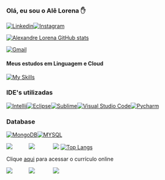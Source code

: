 ### Olá, eu sou o Alê Lorena ✋
[![Linkedin](https://img.shields.io/badge/LinkedIn-0077B5?style=for-the-badge&logo=linkedin&logoColor=white)](https://www.linkedin.com/in/alexandreluizlorena/)[![Instagram](https://img.shields.io/badge/Instagram-E4405F?style=for-the-badge&logo=instagram&logoColor=white)](https://www.instagram.com/alexandre_lorena/)

[![Alexandre Lorena GitHub stats](https://github-readme-stats.vercel.app/api?username=alexandrelorena&show_icons=true&theme=github_dark_dimmed)](https://github.com/alexandrelorena/github-readme-stats)

[![Gmail](	https://img.shields.io/badge/Gmail-D14836?style=for-the-badge&logo=gmail&logoColor=white)](mailto:alexandre.lorena@gmail.com)

#### Meus estudos em Linguagem e Cloud
[![My Skills](https://skillicons.dev/icons?i=git,aws,css,html,java,python)](https://github.com/alexandrelorena?tab=repositories)

 ### IDE's utilizadas

[![Intellij](https://img.shields.io/badge/IntelliJ_IDEA-000000.svg?style=for-the-badge&logo=intellij-idea&logoColor=white)](https://dev.to/envoy_/150-badges-for-github-pnk#ide)[![Eclipse](https://img.shields.io/badge/Eclipse-2C2255?style=for-the-badge&logo=eclipse&logoColor=white)](https://dev.to/envoy_/150-badges-for-github-pnk#ide)[![Sublime](https://img.shields.io/badge/sublime_text-%23575757.svg?&style=for-the-badge&logo=sublime-text&logoColor=important)](https://dev.to/envoy_/150-badges-for-github-pnk#ide)[![Visual Studio Code](https://img.shields.io/badge/Visual_Studio_Code-0078D4?style=for-the-badge&logo=visual%20studio%20code&logoColor=white)](https://dev.to/envoy_/150-badges-for-github-pnk#ide)[![Pycharm](https://img.shields.io/badge/PyCharm-000000.svg?&style=for-the-badge&logo=PyCharm&logoColor=white)](https://dev.to/envoy_/150-badges-for-github-pnk#ide)

### Database

[![MongoDB](https://img.shields.io/badge/MongoDB-4EA94B?style=for-the-badge&logo=mongodb&logoColor=white)](https://dev.to/envoy_/150-badges-for-github-pnk#ide)[![MYSQL](https://img.shields.io/badge/MySQL-005C84?style=for-the-badge&logo=mysql&logoColor=white)](https://dev.to/envoy_/150-badges-for-github-pnk#ide)



[![](images/linkedin1.png)](https://www.linkedin.com/in/alexandreluizlorena/) &nbsp;&nbsp;&nbsp;&nbsp;&nbsp;&nbsp;&nbsp;&nbsp;&nbsp;    [![](images/instagram1.png)](https://www.instagram.com/alexandre_lorena/)  &nbsp;&nbsp;&nbsp;&nbsp;&nbsp;&nbsp; &nbsp;&nbsp;&nbsp;  [![](images/email3.png)](mailto:alexandre.lorena@gmail.com) 
[![Top Langs](https://github-readme-stats.vercel.app/api/top-langs/?username=alexandrelorena&layout=compact)](https://github.com/alexandrelorena/github-readme-stats)



Clique [aqui](https://alexandrelorena.github.io/index.html#home) para acessar o currículo online
 
[![](images/linkedin1.png)](https://www.linkedin.com/in/alexandreluizlorena/) &nbsp;&nbsp;&nbsp;&nbsp;&nbsp;&nbsp;&nbsp;&nbsp;&nbsp;    [![](images/instagram1.png)](https://www.instagram.com/alexandre_lorena/)  &nbsp;&nbsp;&nbsp;&nbsp;&nbsp;&nbsp; &nbsp;&nbsp;&nbsp;  [![](images/email3.png)](mailto:alexandre.lorena@gmail.com)  